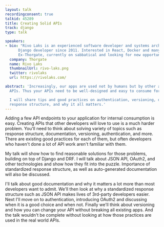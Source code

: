 ```yaml
---
layout: talk
recordingconsent: true
talkid: 45289
title: Creating Solid APIs
track: django
type: talk

speakers:
- bio: "Rivo Laks is an experienced software developer and systems architect.\r\n\r\n
      Django developer since 2011. Interested in React, Docker and many other technologies surrounding web development.\r\n\r\n
      Ex-Thorgate, currently on sabbatical and looking for new opportunities."
  company: Thorgate
  name: Rivo Laks
  thumbnailUrl: rivo-laks.png
  twitter: rivolaks
  url: https://rivolaks.com/

abstract: 'Increasingly, our apps are used not by humans but by other apps - via their
  APIs. Thus your APIs need to be well-designed and easy to consume for other developers.

  I will share tips and good practices on authentication, versioning, documentation,
  response structure, and why it all matters.'
---
```

Adding a few API endpoints to your application for internal consumption is easy. Creating APIs that other developers will love to use is a much harder problem.
You'll need to think about solving variety of topics such as response structure, documentation, versioning, authentication, and more. There are existing good practices for each of them, but often developers who haven't done a lot of API work aren't familiar with them.

My talk will show how to find reasonable solutions for those problems, building on top of Django and DRF.
I will talk about JSON API, OAuth2, and other technologies and show how they fit into the puzzle.
Importance of standardized response structure, as well as auto-generated documentation will also be discussed.

I'll talk about good documentation and why it matters a lot more than most developers want to admit.
We'll then look at why a standardized response structure such as JSON API makes lives of 3rd-party developers easier. Next I'll move on to authentication, introducing OAuth2 and discussing when it is a good choice and when not. Finally we'll think about versioning and how you can change your API without breaking all existing apps.
And the talk wouldn't be complete without looking at how those practices are used in the real world APIs.
